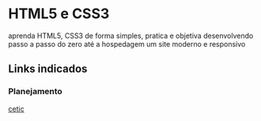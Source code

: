 # HTML5 e CSS3
aprenda HTML5, CSS3 de forma simples, pratica e objetiva desenvolvendo passo a passo do zero até a hospedagem um site moderno e responsivo
## Links indicados
### Planejamento
[cetic](https://www.cetic.br/)
